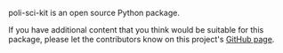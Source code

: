 poli-sci-kit is an open source Python package.

If you have additional content that you think would be suitable for this package, please let the contributors know on this project's [GitHub page](https://github.com/andrewtavis/poli-sci-kit).

